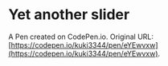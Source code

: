 # Yet another slider

A Pen created on CodePen.io. Original URL: [https://codepen.io/kuki3344/pen/eYEwvxw](https://codepen.io/kuki3344/pen/eYEwvxw).


